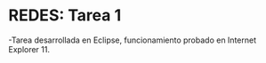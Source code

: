 REDES: Tarea 1
============
-Tarea desarrollada en Eclipse, funcionamiento probado en Internet Explorer 11.
